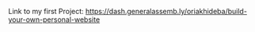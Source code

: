 Link to my first Project: https://dash.generalassemb.ly/oriakhideba/build-your-own-personal-website
